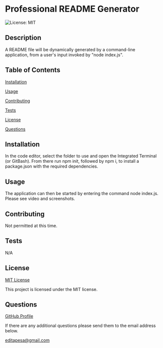 # Professional README Generator
  ![License: MIT](https://img.shields.io/badge/License-MIT-yellow.svg)
  ## Description
  A README file will be dynamically generated by a command-line application, from a user's input invoked by "node index.js".

  ## Table of Contents
  [Installation](#installation)

  [Usage](#usage)

  [Contributing](#contributing)

  [Tests](#tests)

  [License](#license)

  [Questions](#questions)

  ## Installation
  In the code editor, select the folder to use and open the Integrated Terminal (or GitBash). From there run npm init, followed by npm i, to install a package.json with the required dependencies.

  ## Usage
  The application can then be started by entering the command node index.js. Please see video and screenshots.

  ## Contributing
  Not permitted at this time.

  ## Tests
  N/A

  ## License
  [MIT License](https://opensource.org/licenses/MIT)

  This project is licensed under the MIT license.

  ## Questions
  [GitHub Profile](https://github.com/editapesa)

  If there are any additional questions please send them to the email address below.

  editapesa@gmail.com

